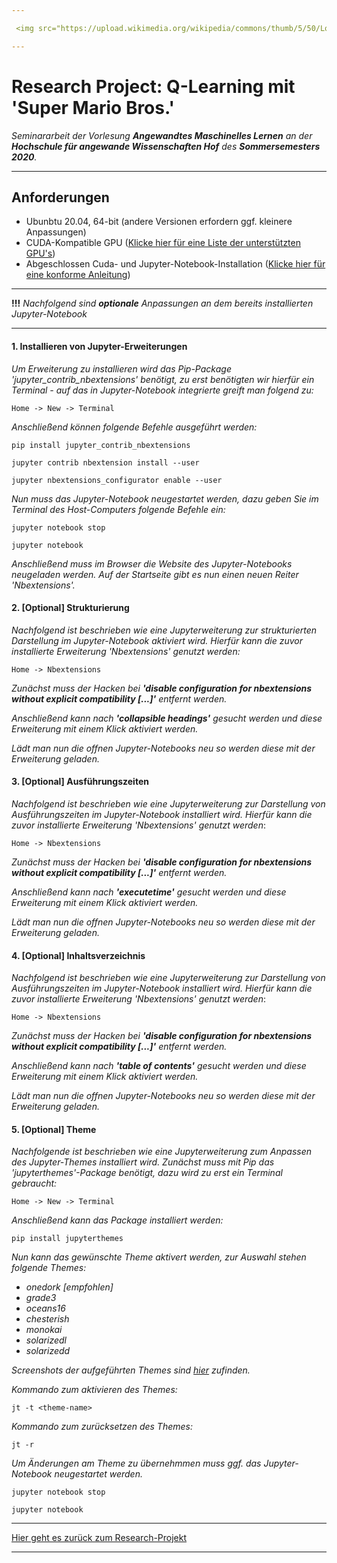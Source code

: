```yaml
---

 <img src="https://upload.wikimedia.org/wikipedia/commons/thumb/5/50/Logo_fh_hof.svg/2000px-Logo_fh_hof.svg.png" width="350">

---
```


# Research Project: Q-Learning mit 'Super Mario Bros.'

*Seminararbeit der Vorlesung **Angewandtes Maschinelles Lernen** an der **Hochschule für angewande Wissenschaften Hof** des **Sommersemesters 2020**.*

---

## Anforderungen
- Ubunbtu 20.04, 64-bit (andere Versionen erfordern ggf. kleinere Anpassungen)
- CUDA-Kompatible GPU (<a href="https://developer.nvidia.com/cuda-gpus">Klicke hier für eine Liste der unterstützten GPU's</a>)
- Abgeschlossen Cuda- und Jupyter-Notebook-Installation (<a href="https://github.com/JanGaida/research_project_machine_learning_hshof_sose2020/blob/master/setup_guide.md">Klicke hier für eine konforme Anleitung</a>)
---

<b>!!!</b> *Nachfolgend sind <b>optionale</b> Anpassungen an dem bereits installierten Jupyter-Notebook*

---

#### 1. Installieren von Jupyter-Erweiterungen

*Um Erweiterung zu installieren wird das Pip-Package 'jupyter_contrib_nbextensions' benötigt, zu erst benötigten wir hierfür ein Terminal - auf das in Jupyter-Notebook integrierte greift man folgend zu:*

```
Home -> New -> Terminal
```

*Anschließend können folgende Befehle ausgeführt werden:*

```
pip install jupyter_contrib_nbextensions

jupyter contrib nbextension install --user

jupyter nbextensions_configurator enable --user
```

*Nun muss das Jupyter-Notebook neugestartet werden, dazu geben Sie im Terminal des Host-Computers folgende Befehle ein:*

```
jupyter notebook stop

jupyter notebook
```

*Anschließend muss im Browser die Website des Jupyter-Notebooks neugeladen werden. Auf der Startseite gibt es nun einen neuen Reiter 'Nbextensions'.*

#### 2. [Optional] Strukturierung

*Nachfolgend ist beschrieben wie eine Jupyterweiterung zur strukturierten Darstellung im Jupyter-Notebook aktiviert wird. Hierfür kann die zuvor installierte Erweiterung 'Nbextensions' genutzt werden:*

```
Home -> Nbextensions
```

*Zunächst muss der Hacken bei <b>'disable configuration for nbextensions without explicit compatibility [...]'</b> entfernt werden.*

*Anschließend kann nach <b>'collapsible headings'</b> gesucht werden und diese Erweiterung mit einem Klick aktiviert werden.*

*Lädt man nun die offnen Jupyter-Notebooks neu so werden diese mit der Erweiterung geladen.*

#### 3. [Optional] Ausführungszeiten

*Nachfolgend ist beschrieben wie eine Jupyterweiterung zur Darstellung von Ausführungszeiten im Jupyter-Notebook installiert wird. Hierfür kann die zuvor installierte Erweiterung 'Nbextensions' genutzt werden*:

```
Home -> Nbextensions
```

*Zunächst muss der Hacken bei <b>'disable configuration for nbextensions without explicit compatibility [...]'</b> entfernt werden.*

*Anschließend kann nach <b>'executetime'</b> gesucht werden und diese Erweiterung mit einem Klick aktiviert werden.*

*Lädt man nun die offnen Jupyter-Notebooks neu so werden diese mit der Erweiterung geladen.*

#### 4. [Optional] Inhaltsverzeichnis

*Nachfolgend ist beschrieben wie eine Jupyterweiterung zur Darstellung von Ausführungszeiten im Jupyter-Notebook installiert wird. Hierfür kann die zuvor installierte Erweiterung 'Nbextensions' genutzt werden*:

```
Home -> Nbextensions
```

*Zunächst muss der Hacken bei <b>'disable configuration for nbextensions without explicit compatibility [...]'</b> entfernt werden.*

*Anschließend kann nach <b>'table of contents'</b> gesucht werden und diese Erweiterung mit einem Klick aktiviert werden.*

*Lädt man nun die offnen Jupyter-Notebooks neu so werden diese mit der Erweiterung geladen.*

#### 5. [Optional] Theme

*Nachfolgende ist beschrieben wie eine Jupyterweiterung zum Anpassen des Jupyter-Themes installiert wird. Zunächst muss mit Pip das 'jupyterthemes'-Package benötigt, dazu wird zu erst ein Terminal gebraucht:*

```
Home -> New -> Terminal
```

*Anschließend kann das Package installiert werden:*

```
pip install jupyterthemes
```

*Nun kann das gewünschte Theme aktivert werden, zur Auswahl stehen folgende Themes:*
- *onedork [empfohlen]*
- *grade3*
- *oceans16*
- *chesterish*
- *monokai*
- *solarizedl*
- *solarizedd*

*Screenshots der aufgeführten Themes sind <a href="https://github.com/dunovank/jupyter-themes/tree/master/screens">hier</a> zufinden.*

*Kommando zum aktivieren des Themes:*
```
jt -t <theme-name>
```

*Kommando zum zurücksetzen des Themes:*
```
jt -r
```

*Um Änderungen am Theme zu übernehmmen muss ggf. das Jupyter-Notebook neugestartet werden.*
```
jupyter notebook stop

jupyter notebook
```

---

<a href="https://github.com/JanGaida/research_project_machine_learning_hshof_sose2020">Hier geht es zurück zum Research-Projekt</a>

---
